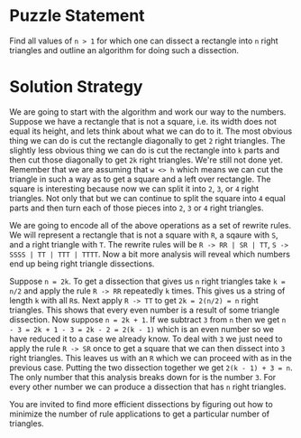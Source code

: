 # Puzzle Statement
Find all values of `n > 1` for which one can dissect a rectangle into `n` right triangles and outline an algorithm for doing such a dissection.

# Solution Strategy
We are going to start with the algorithm and work our way to the numbers. Suppose we have a rectangle that is not a square, i.e. its width does
not equal its height, and lets think about what we can do to it. The most obvious thing we can do is cut the rectangle diagonally to get `2` right
triangles. The slightly less obvious thing we can do is cut the rectangle into `k` parts and then cut those diagonally to get `2k` right triangles.
We're still not done yet. Remember that we are assuming that `w <> h` which means we can cut the triangle in such a way as to get a square and a left
over rectangle. The square is interesting because now we can split it into `2`, `3`, or `4` right triangles. Not only that but we can continue to split
the square into `4` equal parts and then turn each of those pieces into `2`, `3` or `4` right triangles.

We are going to encode all of the above operations as a set of rewrite rules. We will represent a rectangle that is not a square with `R`, a sqaure
with `S`, and a right triangle with `T`. The rewrite rules will be `R -> RR | SR | TT`, `S -> SSSS | TT | TTT | TTTT`. Now a bit more analysis will
reveal which numbers end up being right triangle dissections. 

Suppose `n = 2k`. To get a dissection that gives us `n` right triangles take `k = n/2` and apply the rule `R -> RR`
repeatedly `k` times. This gives us a string of length `k` with all `R`s. Next apply `R -> TT` to get `2k = 2(n/2) = n` right triangles. This shows that every even number is a result of some triangle
dissection. Now suppose `n = 2k + 1`. If we subtract `3` from `n` then we get `n - 3 = 2k + 1 - 3 = 2k - 2 = 2(k - 1)` which
is an even number so we have reduced it to a case we already know. To deal with `3` we just need to apply the rule `R -> SR` once to get a square that
we can then dissect into `3` right triangles. This leaves us with an `R` which we can proceed with as in the previous case. Putting the two dissection together we get `2(k - 1) + 3 = n`. The only
number that this analysis breaks down for is the number `3`. For every other number we can produce a dissection that has `n` right triangles.

You are invited to find more efficient dissections by figuring out how to minimize the number of rule applications to get a particular number of triangles.
